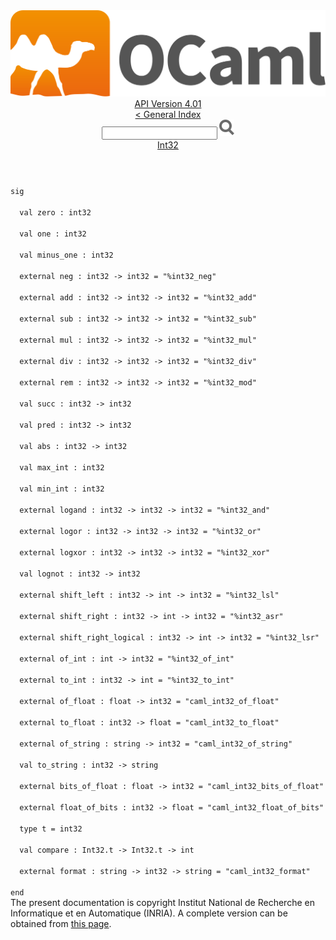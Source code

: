 <!-- ((! set title API !)) ((! set documentation !)) ((! set api !)) ((! set nobreadcrumb !)) -->
<div class="api"><header><nav class="toc brand"><a class="brand" href="https://ocaml.org/"><img src="colour-logo-gray.svg" class="svg" alt="OCaml"></a></nav><nav class="toc"><div class="toc_version"><a href="/docs" id="version-select">API Version 4.01</a></div><a href="index.html">&lt; General Index</a><div class="api_search"><input type="text" name="apisearch" id="api_search" oninput="mySearch(false);" onkeypress="this.oninput();" onclick="this.oninput();" onpaste="this.oninput();">
<img src="search_icon.svg" alt="Search" class="svg" onclick="mySearch(false)"></div>
<div id="search_results"></div><div class="toc_title"><a href="Int32.html">Int32</a></div><ul></ul></nav></header>
<code class="code"><span class="keyword">sig</span><br>
&nbsp;&nbsp;<span class="keyword">val</span>&nbsp;zero&nbsp;:&nbsp;int32<br>
&nbsp;&nbsp;<span class="keyword">val</span>&nbsp;one&nbsp;:&nbsp;int32<br>
&nbsp;&nbsp;<span class="keyword">val</span>&nbsp;minus_one&nbsp;:&nbsp;int32<br>
&nbsp;&nbsp;<span class="keyword">external</span>&nbsp;neg&nbsp;:&nbsp;int32&nbsp;<span class="keywordsign">-&gt;</span>&nbsp;int32&nbsp;=&nbsp;<span class="string">"%int32_neg"</span><br>
&nbsp;&nbsp;<span class="keyword">external</span>&nbsp;add&nbsp;:&nbsp;int32&nbsp;<span class="keywordsign">-&gt;</span>&nbsp;int32&nbsp;<span class="keywordsign">-&gt;</span>&nbsp;int32&nbsp;=&nbsp;<span class="string">"%int32_add"</span><br>
&nbsp;&nbsp;<span class="keyword">external</span>&nbsp;sub&nbsp;:&nbsp;int32&nbsp;<span class="keywordsign">-&gt;</span>&nbsp;int32&nbsp;<span class="keywordsign">-&gt;</span>&nbsp;int32&nbsp;=&nbsp;<span class="string">"%int32_sub"</span><br>
&nbsp;&nbsp;<span class="keyword">external</span>&nbsp;mul&nbsp;:&nbsp;int32&nbsp;<span class="keywordsign">-&gt;</span>&nbsp;int32&nbsp;<span class="keywordsign">-&gt;</span>&nbsp;int32&nbsp;=&nbsp;<span class="string">"%int32_mul"</span><br>
&nbsp;&nbsp;<span class="keyword">external</span>&nbsp;div&nbsp;:&nbsp;int32&nbsp;<span class="keywordsign">-&gt;</span>&nbsp;int32&nbsp;<span class="keywordsign">-&gt;</span>&nbsp;int32&nbsp;=&nbsp;<span class="string">"%int32_div"</span><br>
&nbsp;&nbsp;<span class="keyword">external</span>&nbsp;rem&nbsp;:&nbsp;int32&nbsp;<span class="keywordsign">-&gt;</span>&nbsp;int32&nbsp;<span class="keywordsign">-&gt;</span>&nbsp;int32&nbsp;=&nbsp;<span class="string">"%int32_mod"</span><br>
&nbsp;&nbsp;<span class="keyword">val</span>&nbsp;succ&nbsp;:&nbsp;int32&nbsp;<span class="keywordsign">-&gt;</span>&nbsp;int32<br>
&nbsp;&nbsp;<span class="keyword">val</span>&nbsp;pred&nbsp;:&nbsp;int32&nbsp;<span class="keywordsign">-&gt;</span>&nbsp;int32<br>
&nbsp;&nbsp;<span class="keyword">val</span>&nbsp;abs&nbsp;:&nbsp;int32&nbsp;<span class="keywordsign">-&gt;</span>&nbsp;int32<br>
&nbsp;&nbsp;<span class="keyword">val</span>&nbsp;max_int&nbsp;:&nbsp;int32<br>
&nbsp;&nbsp;<span class="keyword">val</span>&nbsp;min_int&nbsp;:&nbsp;int32<br>
&nbsp;&nbsp;<span class="keyword">external</span>&nbsp;logand&nbsp;:&nbsp;int32&nbsp;<span class="keywordsign">-&gt;</span>&nbsp;int32&nbsp;<span class="keywordsign">-&gt;</span>&nbsp;int32&nbsp;=&nbsp;<span class="string">"%int32_and"</span><br>
&nbsp;&nbsp;<span class="keyword">external</span>&nbsp;logor&nbsp;:&nbsp;int32&nbsp;<span class="keywordsign">-&gt;</span>&nbsp;int32&nbsp;<span class="keywordsign">-&gt;</span>&nbsp;int32&nbsp;=&nbsp;<span class="string">"%int32_or"</span><br>
&nbsp;&nbsp;<span class="keyword">external</span>&nbsp;logxor&nbsp;:&nbsp;int32&nbsp;<span class="keywordsign">-&gt;</span>&nbsp;int32&nbsp;<span class="keywordsign">-&gt;</span>&nbsp;int32&nbsp;=&nbsp;<span class="string">"%int32_xor"</span><br>
&nbsp;&nbsp;<span class="keyword">val</span>&nbsp;lognot&nbsp;:&nbsp;int32&nbsp;<span class="keywordsign">-&gt;</span>&nbsp;int32<br>
&nbsp;&nbsp;<span class="keyword">external</span>&nbsp;shift_left&nbsp;:&nbsp;int32&nbsp;<span class="keywordsign">-&gt;</span>&nbsp;int&nbsp;<span class="keywordsign">-&gt;</span>&nbsp;int32&nbsp;=&nbsp;<span class="string">"%int32_lsl"</span><br>
&nbsp;&nbsp;<span class="keyword">external</span>&nbsp;shift_right&nbsp;:&nbsp;int32&nbsp;<span class="keywordsign">-&gt;</span>&nbsp;int&nbsp;<span class="keywordsign">-&gt;</span>&nbsp;int32&nbsp;=&nbsp;<span class="string">"%int32_asr"</span><br>
&nbsp;&nbsp;<span class="keyword">external</span>&nbsp;shift_right_logical&nbsp;:&nbsp;int32&nbsp;<span class="keywordsign">-&gt;</span>&nbsp;int&nbsp;<span class="keywordsign">-&gt;</span>&nbsp;int32&nbsp;=&nbsp;<span class="string">"%int32_lsr"</span><br>
&nbsp;&nbsp;<span class="keyword">external</span>&nbsp;of_int&nbsp;:&nbsp;int&nbsp;<span class="keywordsign">-&gt;</span>&nbsp;int32&nbsp;=&nbsp;<span class="string">"%int32_of_int"</span><br>
&nbsp;&nbsp;<span class="keyword">external</span>&nbsp;to_int&nbsp;:&nbsp;int32&nbsp;<span class="keywordsign">-&gt;</span>&nbsp;int&nbsp;=&nbsp;<span class="string">"%int32_to_int"</span><br>
&nbsp;&nbsp;<span class="keyword">external</span>&nbsp;of_float&nbsp;:&nbsp;float&nbsp;<span class="keywordsign">-&gt;</span>&nbsp;int32&nbsp;=&nbsp;<span class="string">"caml_int32_of_float"</span><br>
&nbsp;&nbsp;<span class="keyword">external</span>&nbsp;to_float&nbsp;:&nbsp;int32&nbsp;<span class="keywordsign">-&gt;</span>&nbsp;float&nbsp;=&nbsp;<span class="string">"caml_int32_to_float"</span><br>
&nbsp;&nbsp;<span class="keyword">external</span>&nbsp;of_string&nbsp;:&nbsp;string&nbsp;<span class="keywordsign">-&gt;</span>&nbsp;int32&nbsp;=&nbsp;<span class="string">"caml_int32_of_string"</span><br>
&nbsp;&nbsp;<span class="keyword">val</span>&nbsp;to_string&nbsp;:&nbsp;int32&nbsp;<span class="keywordsign">-&gt;</span>&nbsp;string<br>
&nbsp;&nbsp;<span class="keyword">external</span>&nbsp;bits_of_float&nbsp;:&nbsp;float&nbsp;<span class="keywordsign">-&gt;</span>&nbsp;int32&nbsp;=&nbsp;<span class="string">"caml_int32_bits_of_float"</span><br>
&nbsp;&nbsp;<span class="keyword">external</span>&nbsp;float_of_bits&nbsp;:&nbsp;int32&nbsp;<span class="keywordsign">-&gt;</span>&nbsp;float&nbsp;=&nbsp;<span class="string">"caml_int32_float_of_bits"</span><br>
&nbsp;&nbsp;<span class="keyword">type</span>&nbsp;t&nbsp;=&nbsp;int32<br>
&nbsp;&nbsp;<span class="keyword">val</span>&nbsp;compare&nbsp;:&nbsp;<span class="constructor">Int32</span>.t&nbsp;<span class="keywordsign">-&gt;</span>&nbsp;<span class="constructor">Int32</span>.t&nbsp;<span class="keywordsign">-&gt;</span>&nbsp;int<br>
&nbsp;&nbsp;<span class="keyword">external</span>&nbsp;format&nbsp;:&nbsp;string&nbsp;<span class="keywordsign">-&gt;</span>&nbsp;int32&nbsp;<span class="keywordsign">-&gt;</span>&nbsp;string&nbsp;=&nbsp;<span class="string">"caml_int32_format"</span><br>
<span class="keyword">end</span></code><div class="copyright">The present documentation is copyright Institut National de Recherche en Informatique et en Automatique (INRIA). A complete version can be obtained from <a href="http://caml.inria.fr/pub/docs/manual-ocaml/">this page</a>.</div></div>